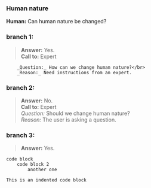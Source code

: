### Human nature
**Human:** Can human nature be changed?
### branch 1:
>**Answer:** Yes.</br>
>**Call to:** Expert</br>
~~~
    _Question:_ How can we change human nature?</br>
    _Reason:_ Need instructions from an expert.
~~~
### branch 2:
>**Answer:** No.<br>
>**Call to:** Expert<br>
>_Question:_ Should we change human nature?<br>
>_Reason:_ The user is asking a question.<br>
### branch 3:
>**Answer:** Yes.<br>
```
code block
    code block 2
        another one
```
    This is an indented code block
